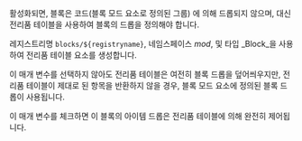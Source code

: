 활성화되면, 블록은 코드(블록 모드 요소로 정의된 그룹) 에 의해 드롭되지 않으며, 대신 전리품 테이블을 사용하여 블록의 드롭을 정의해야 합니다.

레지스트리명 `blocks/${registryname}`, 네임스페이스 _mod_, 및 타입 _Block_을 사용하여 전리품 테이블 요소를 생성합니다.

이 매개 변수를 선택하지 않아도 전리품 테이블은 여전히 블록 드롭을 덮어씌우지만, 전리품 테이블이 제대로 된 항목을 반환하지 않을 경우, 블록 모드 요소에 정의된 블록 드롭이 사용됩니다.

이 매개 변수를 체크하면 이 블록의 아이템 드롭은 전리품 테이블에 의해 완전히 제어됩니다.